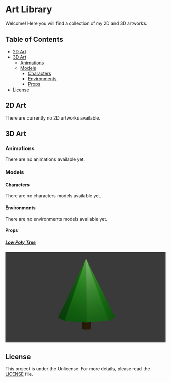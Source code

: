 # Art Library
Welcome! Here you will find a collection of my 2D and 3D artworks.

## Table of Contents
- [2D Art](#2d-art)
- [3D Art](#3d-art)
    - [Animations](#animations)
    - [Models](#models)
        - [Characters](#characters)
        - [Environments](#environments)
        - [Props](#props)
- [License](#license)

## 2D Art
There are currently no 2D artworks available.

## 3D Art
### Animations
There are no animations available yet.

### Models
#### Characters
There are no characters models available yet.

#### Environments
There are no environments models available yet.

#### Props
##### [Low Poly Tree](3D/Models/Props/Low-Poly-Tree/)
![Showcase Render](3D/Models/Props/Low-Poly-Tree/render.png)

## License
This project is under the Unlicense. For more details, please read the [LICENSE](LICENSE.md) file.
